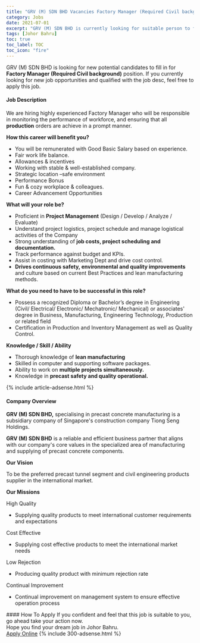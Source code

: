 ```yaml
---
title: "GRV (M) SDN BHD Vacancies Factory Manager (Required Civil background)" 
category: Jobs 
date: 2021-07-01 
excerpt: "GRV (M) SDN BHD is currently looking for suitable person to fill in the Factory Manager (Required Civil background) which based in Johor Bahru" 
tags: [Johor Bahru] 
toc: true 
toc_label: TOC 
toc_icon: "fire" 
--- 
```


<p>GRV (M) SDN BHD is looking for new potential candidates to fill in for <b>Factory Manager (Required Civil background)</b> position. If you currently looking for new job opportunities and qualified with the job desc, feel free to apply this job.
</p><div><div><h4>Job Description</h4></div><div><div><span><div><p><span>We are hiring highly experienced Factory Manager who will be responsible in </span>monitoring the performance of workforce, and ensuring that all <strong>production</strong> orders are achieve in a prompt manner.</p><p><strong>How this career will benefit you?</strong></p><ul><li><span>You will be remunerated with Good Basic Salary based on experience.</span></li><li><span>Fair work life balance.</span></li><li><span>Allowances &amp; incentives</span></li><li><span>Working with stable &amp; well-established company.</span></li><li><span>Strategic location &#8211;safe environment</span></li><li><span>Performance Bonus</span></li><li><span>Fun &amp; cozy workplace &amp; colleagues.</span></li><li><span>Career Advancement Opportunities</span></li></ul><p><strong>What will your role be?</strong></p><ul><li>Proficient in <strong>Project Management</strong> (Design / Develop / Analyze / Evaluate)</li><li>Understand project logistics, project schedule and manage logistical activities of the Company</li><li>Strong understanding of <strong>job costs, project scheduling and documentation.</strong></li><li>Track performance against budget and KPIs.</li><li>Assist in costing with Marketing Dept and drive cost control.</li><li><strong>Drives continuous safety, environmental and quality improvements </strong>and culture based on current Best Practices and lean manufacturing methods.</li></ul><p><strong>What do you need to have to be successful in this role?</strong></p><ul><li>Possess a recognized Diploma or Bachelor&#8217;s degree in Engineering (Civil/ Electrical/ Electronic/ Mechatronic/ Mechanical) or associates' degree in Business, Manufacturing, Engineering Technology, Production or related field</li><li>Certification in Production and Inventory Management as well as Quality Control.</li></ul><p><strong>Knowledge / Skill / Ability</strong></p><ul><li>Thorough knowledge of <strong>lean manufacturing</strong></li><li>Skilled in computer and supporting software packages.</li><li>Ability to work on <strong>multiple projects simultaneously.</strong></li><li>Knowledge in <strong>precast safety and quality operational.&#160;</strong></li></ul></div></span></div></div></div> 
{% include article-adsense.html %} 
<div><div><h4>Company Overview</h4></div><div><div><span><div><p><strong>GRV (M) SDN BHD,</strong> specialising in precast concrete manufacturing is a subsidiary company of Singapore's construction company Tiong Seng Holdings.</p><p><strong>GRV (M) SDN BHD</strong> is a reliable and efficient business partner that aligns with our company's core values in the specialized area of manufacturing and supplying of precast concrete components.</p><p><strong>Our Vision</strong></p><p>To be the preferred precast tunnel segment and civil engineering products supplier in the international market.</p><p><strong>Our Missions</strong></p><p>High Quality</p><ul><li>Supplying quality products to meet international customer requirements and expectations</li></ul><p>Cost Effective</p><ul><li>Supplying cost effective products to meet the international market needs</li></ul><p>Low Rejection</p><ul><li>Producing quality product with minimum rejection rate</li></ul><p>Continual Improvement</p><ul><li>Continual improvement on management system to ensure effective operation process</li></ul></div></span></div></div></div> 
#### How To Apply 
If you confident and feel that this job is suitable to you, go ahead take your action now. <br/> 
Hope you find your dream job in Johor Bahru. <br/> 
<a href="https://www.jobstreet.com.my/en/job/factory-manager-required-civil-background-4603897?jobId=jobstreet-my-job-4603897&" class="btn btn--info" target="_blank" rel="nofollow noopenner">Apply Online</a> 
{% include 300-adsense.html %} 